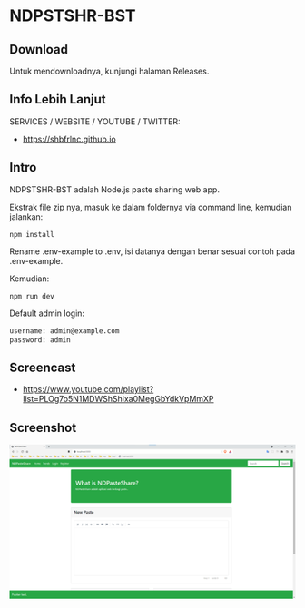 # NDPSTSHR-BST

## Download

Untuk mendownloadnya, kunjungi halaman Releases.

## Info Lebih Lanjut

SERVICES / WEBSITE / YOUTUBE / TWITTER:

- https://shbfrlnc.github.io

## Intro

NDPSTSHR-BST adalah Node.js paste sharing web app.

Ekstrak file zip nya, masuk ke dalam foldernya via command line, kemudian jalankan:

```
npm install
```

Rename .env-example to .env,  isi datanya dengan benar sesuai contoh pada .env-example.

Kemudian:

```
npm run dev
```

Default admin login:

```
username: admin@example.com
password: admin
```

## Screencast

- https://www.youtube.com/playlist?list=PLOg7o5N1MDWShShlxa0MegGbYdkVpMmXP

## Screenshot

![ScreenShot](assets/NDPSTSHR1.png?raw=true)